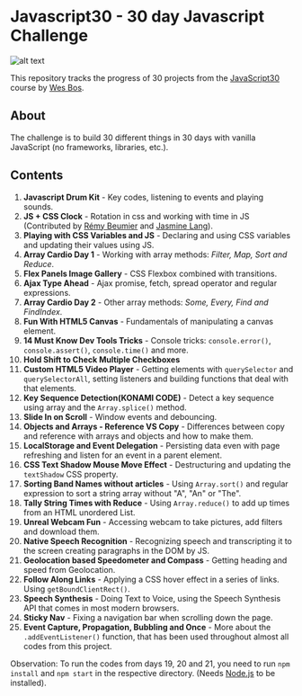 # Javascript30 - 30 day Javascript Challenge

![alt text](https://camo.githubusercontent.com/13a16597bc17b350b043e30ab701082fc276d3c4/68747470733a2f2f6a61766173637269707433302e636f6d2f696d616765732f4a53332d736f6369616c2d73686172652e706e67 "JS30")

This repository tracks the progress of 30 projects from the [JavaScript30](https://javascript30.com) course by [Wes Bos](https://github.com/wesbos).

## About
The challenge is to build 30 different things in 30 days with vanilla JavaScript (no frameworks, libraries, etc.).

## Contents
1. **Javascript Drum Kit** - Key codes, listening to events and playing sounds.
2. **JS + CSS Clock** - Rotation in css and working with time in JS (Contributed by [Rémy Beumier](https://github.com/beumsk) and [Jasmine Lang](https://github.com/jlangdesign)).
3. **Playing with CSS Variables and JS** - Declaring and using CSS variables and updating their values using JS.
4. **Array Cardio Day 1** - Working with array methods: *Filter, Map, Sort and Reduce*.
5. **Flex Panels Image Gallery** - CSS Flexbox combined with transitions.
6. **Ajax Type Ahead** - Ajax promise, fetch, spread operator and regular expressions.
7. **Array Cardio Day 2** - Other array methods: *Some, Every, Find and FindIndex*.
8. **Fun With HTML5 Canvas** - Fundamentals of manipulating a canvas element.
9. **14 Must Know Dev Tools Tricks** - Console tricks: `console.error()`, `console.assert()`, `console.time()` and more.
10. **Hold Shift to Check Multiple Checkboxes**
11. **Custom HTML5 Video Player** - Getting elements with `querySelector` and `querySelectorAll`, setting listeners and building functions that deal with that elements.
12. **Key Sequence Detection(KONAMI CODE)** - Detect a key sequence using array and the `Array.splice()` method.
13. **Slide In on Scroll** - Window events and debouncing.
14. **Objects and Arrays - Reference VS Copy** - Differences between copy and reference with arrays and objects and how to make them.
15. **LocalStorage and Event Delegation** - Persisting data even with page refreshing and listen for an event in a parent element.
16. **CSS Text Shadow Mouse Move Effect** - Destructuring and updating the `textShadow` CSS property.
17. **Sorting Band Names without articles** - Using `Array.sort()` and regular expression to sort a string array without "A", "An" or "The".
18. **Tally String Times with Reduce** - Using `Array.reduce()` to add up times from an HTML unordered List.
19. **Unreal Webcam Fun** - Accessing webcam to take pictures, add filters and download them.
20. **Native Speech Recognition** - Recognizing speech and transcripting it to the screen creating paragraphs in the DOM by JS.
21. **Geolocation based Speedometer and Compass** - Getting heading and speed from Geolocation.
22. **Follow Along Links** - Applying a CSS hover effect in a series of links. Using `getBoundClientRect()`.
23. **Speech Synthesis** - Doing Text to Voice, using the Speech Synthesis API that comes in most modern browsers.
24. **Sticky Nav** - Fixing a navigation bar when scrolling down the page.
25. **Event Capture, Propagation, Bubbling and Once** - More about the `.addEventListener()` function, that has been used throughout almost all codes from this project.

Observation: To run the codes from days 19, 20 and 21, you need to run `npm install` and `npm start` in the respective directory. (Needs [Node.js](https://nodejs.org/) to be installed). 
